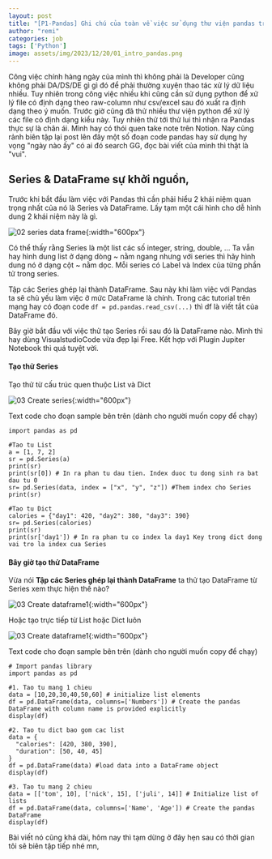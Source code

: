 ```yaml
---
layout: post
title: "[P1-Pandas] Ghi chú của toàn về việc sử dụng thư viện pandas trong xử lý file excel, csv,"
author: "remi"
categories: job
tags: ['Python']
image: assets/img/2023/12/20/01_intro_pandas.png
---
```


Công việc chính hàng ngày của mình thì không phải là Developer cũng không phải DA/DS/DE gì gì đó để phải thường xuyên thao tác xử lý dữ liệu nhiều. Tuy nhiên trong công việc nhiều khi cũng cần sử dụng python để xử lý file có định dạng theo raw-column như csv/excel sau đó xuất ra định dạng theo ý muốn. Trước giờ cũng đã thử nhiều thư viện python để xử lý các file có định dạng kiểu này. Tuy nhiên thử tới thử lui thì nhận ra Pandas thực sự là chân ái. Mình hay có thói quen take note trên Notion. Nay cũng rảnh biên tập lại post lên đây một số đoạn code pandas hay sử dụng hy vọng "ngày nào ấy" có ai đó search GG, đọc bài viết của mình thì thật là "vui".

## Series & DataFrame sự khởi nguồn,
Trước khi bắt đầu làm việc với Pandas thì cần phải hiểu 2 khái niệm quan trọng nhất của nó là Series và DataFrame. Lấy tạm một cái hình cho dễ hình dung 2 khái niệm này là gì.

![02 series data frame]( {{site.url}}/assets/img/2023/12/20/02_series_dataframe.png){:width="600px"}

Có thể thấy rằng Series là một list các số integer, string, double, ... Ta vẫn hay hình dung list ở dạng dòng ~ nằm ngang nhưng với series thì hãy hình dung nó ở dạng cột ~ nằm dọc. Mỗi series có Label và Index của từng phần tử trong series.

Tập các Series ghép lại thành DataFrame. Sau này khi làm việc với Pandas ta sẽ chủ yếu làm việc ở mức DataFrame là chính. Trong các tutorial trên mạng hay có đoạn code `df = pd.pandas.read_csv(...)` thì df là viết tắt của DataFrame đó.

Bây giờ bắt đầu với việc thử tạo Series rồi sau đó là DataFrame nào. Mình thì hay dùng VisualstudioCode vừa đẹp lại Free. Kết hợp với Plugin Jupiter Notebook thì quá tuyệt vời.

#### Tạo thử Series 

Tạo thử từ cấu trúc quen thuộc List và Dict

![03 Create series]( {{site.url}}/assets/img/2023/12/20/03_create_series.png){:width="600px"}

Text code cho đoạn sample bên trên (dành cho người muốn copy để chạy)
```
import pandas as pd

#Tao tu List
a = [1, 7, 2]
sr = pd.Series(a)
print(sr)
print(sr[0]) # In ra phan tu dau tien. Index duoc tu dong sinh ra bat dau tu 0
sr= pd.Series(data, index = ["x", "y", "z"]) #Them index cho Series
print(sr)

#Tao tu Dict
calories = {"day1": 420, "day2": 380, "day3": 390}
sr= pd.Series(calories)
print(sr)
print(sr['day1']) # In ra phan tu co index la day1 Key trong dict dong vai tro la index cua Series
```

#### Bây giờ tạo thử DataFrame

Vừa nói **Tập các Series ghép lại thành DataFrame** ta thử tạo DataFrame từ Series xem thực hiện thế nào?

![03 Create dataframe1]( {{site.url}}/assets/img/2023/12/20/03_create_dataframe1.png){:width="600px"}

Hoặc tạo trực tiếp từ List hoặc Dict luôn

![03 Create dataframe1]( {{site.url}}/assets/img/2023/12/20/03_create_dataframe2.png){:width="600px"}

Text code cho đoạn sample bên trên (dành cho người muốn copy để chạy)

```
# Import pandas library
import pandas as pd
 
#1. Tao tu mang 1 chieu
data = [10,20,30,40,50,60] # initialize list elements
df = pd.DataFrame(data, columns=['Numbers']) # Create the pandas DataFrame with column name is provided explicitly
display(df)

#2. Tao tu dict bao gom cac list
data = {
  "calories": [420, 380, 390],
  "duration": [50, 40, 45]
}
df = pd.DataFrame(data) #load data into a DataFrame object
display(df)

#3. Tao tu mang 2 chieu
data = [['tom', 10], ['nick', 15], ['juli', 14]] # Initialize list of lists
df = pd.DataFrame(data, columns=['Name', 'Age']) # Create the pandas DataFrame
display(df)
```

Bài viết nó cũng khá dài, hôm nay thì tạm dừng ở đây hẹn sau có thời gian tôi sẽ biên tập tiếp nhé mn,